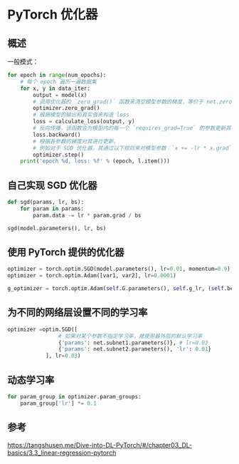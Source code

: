 # PyTorch 优化器
## 概述

一般模式：
```python
for epoch in range(num_epochs):
    # 每个 epoch 遍历一遍数据集
    for x, y in data_iter:
        output = model(x)
        # 调用优化器的 `zero_grad()` 函数来清空模型参数的梯度，等价于 net.zero_grad()
        optimizer.zero_grad() 
        # 根据模型的输出和真实值来构造 loss
        loss = calculate_loss(output, y)
        # 反向传播，该函数会为模型内的每一个 `requires_grad=True` 的参数更新其梯度：`x.grad += dloss / dx`
        loss.backward()
        # 根据各参数的梯度对其进行更新，
        # 例如对于 SGD 优化器，其通过以下规则来对模型参数：`x += -lr * x.grad`
        optimizer.step()
    print('epoch %d, loss: %f' % (epoch, l.item()))
```

## 自己实现 SGD 优化器
```python
def sgd(params, lr, bs):
    for param in params:
        param.data -= lr * param.grad / bs

sgd(model.parameters(), lr, bs)
```

## 使用 PyTorch 提供的优化器
```python
optimizer = torch.optim.SGD(model.parameters(), lr=0.01, momentum=0.9)
optimizer = torch.optim.Adam([var1, var2], lr=0.0001)

g_optimizer = torch.optim.Adam(self.G.parameters(), self.g_lr, (self.beta1, self.beta2))
```

## 为不同的网络层设置不同的学习率
```python
optimizer =optim.SGD([
                # 如果对某个参数不指定学习率，就使用最外层的默认学习率
                {'params': net.subnet1.parameters()}, # lr=0.03
                {'params': net.subnet2.parameters(), 'lr': 0.01}
            ], lr=0.03)
```

## 动态学习率
```python
for param_group in optimizer.param_groups:
    param_group['lr'] *= 0.1
```


## 参考
https://tangshusen.me/Dive-into-DL-PyTorch/#/chapter03_DL-basics/3.3_linear-regression-pytorch